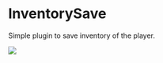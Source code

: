 # InventorySave
Simple plugin to save inventory of the player.

![](https://media.discordapp.net/attachments/715068992842236025/778516379153334292/unknown.png?width=1224&height=225)
